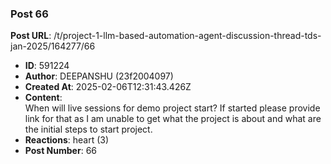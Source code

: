### Post 66
**Post URL**: /t/project-1-llm-based-automation-agent-discussion-thread-tds-jan-2025/164277/66
- **ID**: 591224
- **Author**: DEEPANSHU (23f2004097)
- **Created At**: 2025-02-06T12:31:43.426Z
- **Content**:  
  When will live sessions for demo project start? If started please provide link for that as I am unable to get what the project is about and what are the initial steps to start project.
- **Reactions**: heart (3)
- **Post Number**: 66


